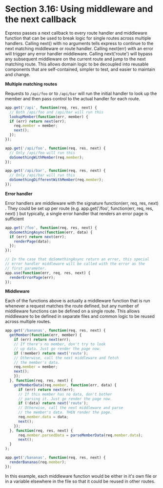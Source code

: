 # Section 3.16: Using middleware and the next callback

Express passes a next callback to every route handler and middleware function that 
can be used to break logic for single routes across multiple handlers. Calling 
next() with no arguments tells express to continue to the next matching middleware 
or route handler. Calling next(err) with an error will trigger any error handler 
middleware. Calling next('route') will bypass any subsequent middleware on the 
current route and jump to the next matching route. This allows domain logic to 
be decoupled into reusable components that are self-contained, simpler to test, 
and easier to maintain and change.

**Multiple matching routes** 

Requests to `/api/foo` or to `/api/bar` will run the initial handler to look up the 
member and then pass control to the actual handler for each route.

```js
app.get('/api', function(req, res, next) {
  // Both /api/foo and /api/bar will run this
  lookupMember(function(err, member) {
  if (err) return next(err);
    req.member = member;
    next();
  });
});

app.get('/api/foo', function(req, res, next) {
  // Only /api/foo will run this
  doSomethingWithMember(req.member);
});

app.get('/api/bar', function(req, res, next) {
  // Only /api/bar will run this
  doSomethingDifferentWithMember(req.member);
});
```


**Error handler**

Error handlers are middleware with the signature function(err, req, res, next) . 
They could be set up per route (e.g. app.get('/foo', function(err, req, res, next) ) 
but typically, a single error handler that renders an error page is sufficient

```js
app.get('/foo', function(req, res, next) {
  doSomethingAsync(function(err, data) {
  if (err) return next(err);
    renderPage(data);
  });
});

// In the case that doSomethingAsync return an error, this special
// error handler middleware will be called with the error as the
// first parameter.
app.use(function(err, req, res, next) {
  renderErrorPage(err);
});
```

**Middleware**

Each of the functions above is actually a middleware function that is run whenever 
a request matches the route defined, but any number of middleware functions can be 
defined on a single route. This allows middleware to be defined in separate files 
and common logic to be reused across multiple routes.

```js
app.get('/bananas', function(req, res, next) {
  getMember(function(err, member) {
    if (err) return next(err);
    // If there's no member, don't try to look
    // up data. Just go render the page now.
    if (!member) return next('route');
    // Otherwise, call the next middleware and fetch
    // the member's data.
    req.member = member;
    next();
    });
  }, function(req, res, next) {
    getMemberData(req.member, function(err, data) {
      if (err) return next(err);
      // If this member has no data, don't bother
      // parsing it. Just go render the page now.
      if (!data) return next('route');
      // Otherwise, call the next middleware and parse
      // the member's data. THEN render the page.
      req.member.data = data;
      next();
    });
  }, function(req, res, next) {
      req.member.parsedData = parseMemberData(req.member.data);
      next();
  }
);

app.get('/bananas', function(req, res, next) {
  renderBananas(req.member);
});
```

In this example, each middleware function would be either in it's own file or in a 
variable elsewhere in the file so that it could be reused in other routes.
